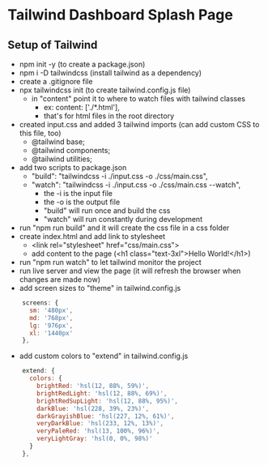 # Tailwind Dashboard Splash Page

## Setup of Tailwind

- npm init -y (to create a package.json)
- npm i -D tailwindcss (install tailwind as a dependency)
- create a .gitignore file
- npx tailwindcss init (to create tailwind.config.js file)
    - in "content" point it to where to watch files with tailwind classes
        - ex: content: ['./*.html'],
        - that's for html files in the root directory
- created input.css and added 3 tailwind imports (can add custom CSS to this file, too)
    - @tailwind base;
    - @tailwind components;
    - @tailwind utilities;
- add two scripts to package.json
    - "build": "tailwindcss -i ./input.css -o ./css/main.css",
    - "watch": "tailwindcss -i ./input.css -o ./css/main.css --watch",
        - the -i is the input file
        - the -o is the output file
        - "build" will run once and build the css
        - "watch" will run constantly during development
- run "npm run build" and it will create the css file in a css folder
- create index.html and add link to stylesheet
    - \<link rel="stylesheet" href="css/main.css">
    - add content to the page (\<h1 class="text-3xl">Hello World!\</h1>)
- run "npm run watch" to let tailwind monitor the project
- run live server and view the page (it will refresh the browser when changes are made now)
- add screen sizes to "theme" in tailwind.config.js
```js
    screens: {
      sm: '480px',
      md: '768px',
      lg: '976px',
      xl: '1440px'
    },
```
- add custom colors to "extend" in tailwind.config.js
```js
    extend: {
      colors: {
        brightRed: 'hsl(12, 88%, 59%)',
        brightRedLight: 'hsl(12, 88%, 69%)',
        brightRedSupLight: 'hsl(12, 88%, 95%)',
        darkBlue: 'hsl(228, 39%, 23%)',
        darkGrayishBlue: 'hsl(227, 12%, 61%)',
        veryDarkBlue: 'hsl(233, 12%, 13%)',
        veryPaleRed: 'hsl(13, 100%, 96%)',
        veryLightGray: 'hsl(0, 0%, 98%)'
      }
    },
```